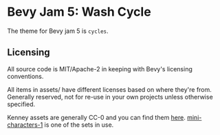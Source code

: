 # Bevy Jam 5: Wash Cycle

The theme for Bevy jam 5 is `cycles`.

## Licensing

All source code is MIT/Apache-2 in keeping with Bevy's licensing conventions.

All items in assets/ have different licenses based on where they're from. Generally reserved, not for re-use in your own projects unless otherwise specified.

Kenney assets are generally CC-0 and you can find them [here](https://kenney.nl/assets). [mini-characters-1](https://kenney.nl/assets/mini-characters-1) is one of the sets in use.
